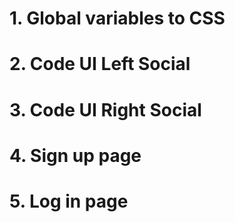 # 1. Global variables to CSS
# 2. Code UI Left Social
# 3. Code UI Right Social
# 4. Sign up page
# 5. Log in page